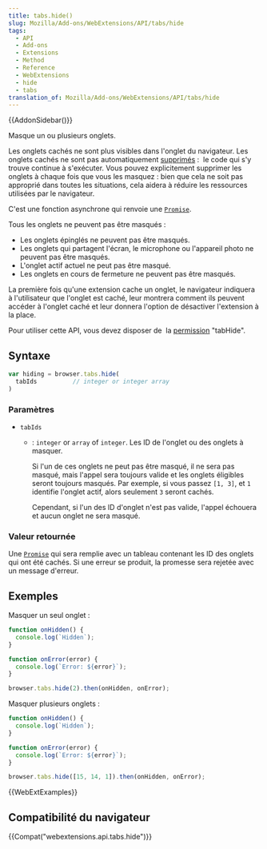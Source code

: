 ```yaml
---
title: tabs.hide()
slug: Mozilla/Add-ons/WebExtensions/API/tabs/hide
tags:
  - API
  - Add-ons
  - Extensions
  - Method
  - Reference
  - WebExtensions
  - hide
  - tabs
translation_of: Mozilla/Add-ons/WebExtensions/API/tabs/hide
---
```

{{AddonSidebar()}}

Masque un ou plusieurs onglets.

Les onglets cachés ne sont plus visibles dans l'onglet du navigateur. Les onglets cachés ne sont pas automatiquement [supprimés](/fr/Add-ons/WebExtensions/API/tabs/discard) :  le code qui s'y trouve continue à s'exécuter. Vous pouvez explicitement supprimer les onglets à chaque fois que vous les masquez : bien que cela ne soit pas approprié dans toutes les situations, cela aidera à réduire les ressources utilisées par le navigateur.

C'est une fonction asynchrone qui renvoie une [`Promise`](/fr/docs/Web/JavaScript/Reference/Objets_globaux/Promise).

Tous les onglets ne peuvent pas être masqués :

- Les onglets épinglés ne peuvent pas être masqués.
- Les onglets qui partagent l'écran, le microphone ou l'appareil photo ne peuvent pas être masqués.
- L'onglet actif actuel ne peut pas être masqué.
- Les onglets en cours de fermeture ne peuvent pas être masqués.

La première fois qu'une extension cache un onglet, le navigateur indiquera à l'utilisateur que l'onglet est caché, leur montrera comment ils peuvent accéder à l'onglet caché et leur donnera l'option de désactiver l'extension à la place.

Pour utiliser cette API, vous devez disposer de  la [permission](/fr/Add-ons/WebExtensions/manifest.json/permissions) "tabHide".

## Syntaxe

```js
var hiding = browser.tabs.hide(
  tabIds          // integer or integer array
)
```

### Paramètres

- `tabIds`

  - : `integer` or `array` of `integer`. Les ID de l'onglet ou des onglets à masquer.

    Si l'un de ces onglets ne peut pas être masqué, il ne sera pas masqué, mais l'appel sera toujours valide et les onglets éligibles seront toujours masqués. Par exemple, si vous passez `[1, 3]`, et `1` identifie l'onglet actif, alors seulement `3` seront cachés.

    Cependant, si l'un des ID d'onglet n'est pas valide, l'appel échouera et aucun onglet ne sera masqué.

### Valeur retournée

Une [`Promise`](/fr/docs/Web/JavaScript/Reference/Objets_globaux/Promise) qui sera remplie avec un tableau contenant les ID des onglets qui ont été cachés. Si une erreur se produit, la promesse sera rejetée avec un message d'erreur.

## Exemples

Masquer un seul onglet :

```js
function onHidden() {
  console.log(`Hidden`);
}

function onError(error) {
  console.log(`Error: ${error}`);
}

browser.tabs.hide(2).then(onHidden, onError);
```

Masquer plusieurs onglets :

```js
function onHidden() {
  console.log(`Hidden`);
}

function onError(error) {
  console.log(`Error: ${error}`);
}

browser.tabs.hide([15, 14, 1]).then(onHidden, onError);
```

{{WebExtExamples}}

## Compatibilité du navigateur

{{Compat("webextensions.api.tabs.hide")}}
